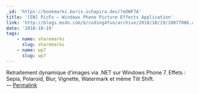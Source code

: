 ```yaml
---
_id: 'https://bookmarks.boris.schapira.dev/?eOWF7A'
title: '[EN] PicFx – Windows Phone Picture Effects Application'
link: 'http://blogs.msdn.com/b/coding4fun/archive/2010/10/19/10077086.aspx'
date: '2010-10-19'
tags:
    - name: sharemarks
      slug: sharemarks
    - name: wp7
      slug: wp7
---
```


Retraitement dynamique d'images via .NET sur Windows Phone 7. Effets : Sepia,
Polaroid, Blur, Vignette, Watermark et même Tilt Shift. <br>&#8212;
<a href="https://bookmarks.boris.schapira.dev/?eOWF7A" title="Permalink">Permalink</a>
